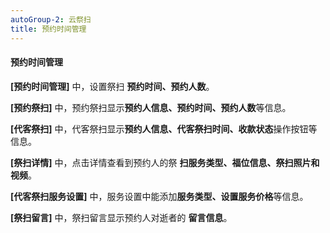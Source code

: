 ```yaml
---
autoGroup-2: 云祭扫
title: 预约时间管理
---
```

#### 预约时间管理

**[预约时间管理]** 中，设置祭扫 **预约时间、预约人数**。

**[预约祭扫]** 中，预约祭扫显示**预约人信息、预约时间、预约人数**等信息。

**[代客祭扫]** 中，代客祭扫显示**预约人信息、代客祭扫时间、收款状态**操作按钮等信息。

**[祭扫详情]** 中，点击详情查看到预约人的祭 **扫服务类型、福位信息、祭扫照片和视频**。

**[代客祭扫服务设置]** 中，服务设置中能添加**服务类型、设置服务价格**等信息。

**[祭扫留言]** 中，祭扫留言显示预约人对逝者的 **留言信息**。


